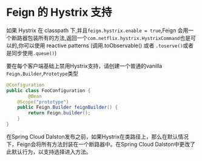 # Feign 的 Hystrix 支持

如果 Hystrix 在 classpath 下,并且`feign.hystrix.enable = true`,Feign 会用一个断路器包装所有的方法,返回一个`com.netflix.hystrix.HystrixCommand`也是可以的,你可以使用 reactive patterns (调用.toObservable() 或者 `.toserve()`或者是同步使用`.queue()`)

要在每个客户端基础上禁用Hystrix支持，请创建一个普通的vanilla `Feign.Builder`,`Prototype`类型

```java
@Configuration
public class FooConfiguration {
        @Bean
    @Scope("prototype")
    public Feign.Builder feignBuilder() {
        return Feign.builder();
    }
}
```

在Spring Cloud Dalston发布之前，如果Hystrix在类路径上，那么在默认情况下，Feign会将所有方法封装在一个断路器中。在Spring Cloud Dalston中更改了此默认行为，以支持选择进入方法。